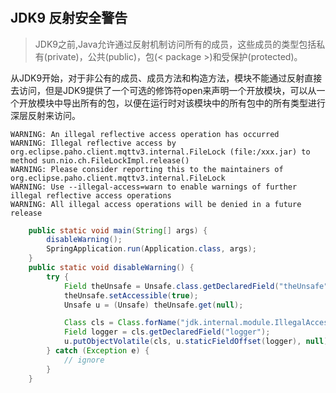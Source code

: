 # 

## JDK9 反射安全警告

> JDK9之前,Java允许通过反射机制访问所有的成员，这些成员的类型包括私有(private)，公共(public)，包(< package >)和受保护(protected)。

从JDK9开始，对于非公有的成员、成员方法和构造方法，模块不能通过反射直接去访问，但是JDK9提供了一个可选的修饰符open来声明一个开放模块，可以从一个开放模块中导出所有的包，以便在运行时对该模块中的所有包中的所有类型进行深层反射来访问。

```log
WARNING: An illegal reflective access operation has occurred
WARNING: Illegal reflective access by org.eclipse.paho.client.mqttv3.internal.FileLock (file:/xxx.jar) to method sun.nio.ch.FileLockImpl.release()
WARNING: Please consider reporting this to the maintainers of org.eclipse.paho.client.mqttv3.internal.FileLock
WARNING: Use --illegal-access=warn to enable warnings of further illegal reflective access operations
WARNING: All illegal access operations will be denied in a future release
```

```java
    public static void main(String[] args) {
        disableWarning();
        SpringApplication.run(Application.class, args);
    }
    public static void disableWarning() {
        try {
            Field theUnsafe = Unsafe.class.getDeclaredField("theUnsafe");
            theUnsafe.setAccessible(true);
            Unsafe u = (Unsafe) theUnsafe.get(null);

            Class cls = Class.forName("jdk.internal.module.IllegalAccessLogger");
            Field logger = cls.getDeclaredField("logger");
            u.putObjectVolatile(cls, u.staticFieldOffset(logger), null);
        } catch (Exception e) {
            // ignore
        }
    }
```
